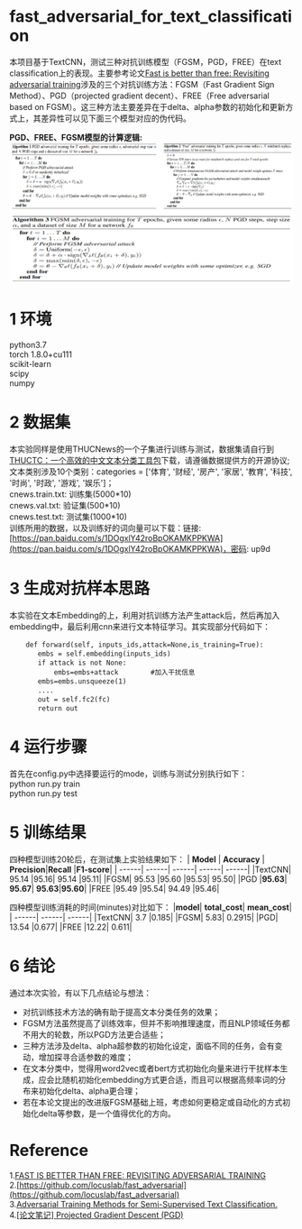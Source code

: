 # fast_adversarial_for_text_classification
本项目基于TextCNN，测试三种对抗训练模型（FGSM，PGD，FREE）在text classification上的表现。主要参考论文[Fast is better than free: Revisiting adversarial training](https://arxiv.org/pdf/2001.03994.pdf)涉及的三个对抗训练方法：FGSM（Fast Gradient Sign Method）、PGD（projected gradient decent）、FREE（Free adversarial based on FGSM）。这三种方法主要差异在于delta、alpha参数的初始化和更新方式上，其差异性可以见下面三个模型对应的伪代码。<br>

**PGD、FREE、FGSM模型的计算逻辑:**<br>
![image](https://github.com/cjymz886/fast_adversarial_for_text_classification/blob/main/imgs/model.png)<br>

1 环境
=
python3.7<br>
torch 1.8.0+cu111<br>
scikit-learn<br>
scipy<br>
numpy<br>

2 数据集
=
本实验同样是使用THUCNews的一个子集进行训练与测试，数据集请自行到[THUCTC：一个高效的中文文本分类工具包](http://thuctc.thunlp.org/)下载，请遵循数据提供方的开源协议;<br>
文本类别涉及10个类别：categories = \['体育', '财经', '房产', '家居', '教育', '科技', '时尚', '时政', '游戏', '娱乐']；<br>
cnews.train.txt: 训练集(5000\*10)<br>
cnews.val.txt:   验证集(500\*10)<br>
cnews.test.txt:  测试集(1000\*10)<br>
训练所用的数据，以及训练好的词向量可以下载：链接: [https://pan.baidu.com/s/1DOgxlY42roBpOKAMKPPKWA](https://pan.baidu.com/s/1DOgxlY42roBpOKAMKPPKWA)，密码: up9d<br>
 
3 生成对抗样本思路
=
本实验在文本Embedding的上，利用对抗训练方法产生attack后，然后再加入embedding中，最后利用cnn来进行文本特征学习。其实现部分代码如下：
 ```
     def forward(self, inputs_ids,attack=None,is_training=True):
        embs = self.embedding(inputs_ids)
        if attack is not None:
            embs=embs+attack        #加入干扰信息
        embs=embs.unsqueeze(1)
        ....
        out = self.fc2(fc)
        return out
 ```

4 运行步骤
=
首先在config.py中选择要运行的mode，训练与测试分别执行如下：<br>
python run.py train <br>
python run.py test <br>

 
5 训练结果
=
四种模型训练20轮后，在测试集上实验结果如下：
| **Model** | **Accuracy** | **Precision**|**Recall** |**F1-score**|
| ------| ------| ------| ------| ------|
|TextCNN|	95.14	|95.16|	95.14	|95.11|
|FGSM|	95.53	|95.60	|95.53|	95.50|
|PGD	|**95.63**|	**95.67**|	**95.63**|**95.60**|
|FREE	|95.49	|95.54|	94.49	|95.46|

四种模型训练消耗的时间(minutes)对比如下：
|**model**| **total_cost**|	**mean_cost**|
| ------| ------| ------| 
|TextCNN|	3.7	|0.185|
|FGSM|	5.83|	0.2915|
|PGD|	13.54	|0.677|
|FREE	|12.22|	0.611|

6 结论
=
通过本次实验，有以下几点结论与想法：<br>
 + 对抗训练技术方法的确有助于提高文本分类任务的效果；<br>
 + FGSM方法虽然提高了训练效率，但并不影响推理速度，而且NLP领域任务都不用大的轮数，所以PGD方法更合适些；<br>
 + 三种方法涉及delta、alpha超参数的初始化设定，面临不同的任务，会有变动，增加探寻合适参数的难度；<br>
 + 在文本分类中，觉得用word2vec或者bert方式初始化向量来进行干扰样本生成，应会比随机初始化embedding方式更合适，而且可以根据高频率词的分布来初始化delta、alpha更合理；<br>
 + 若在本论文提出的改进版FGSM基础上班，考虑如何更稳定或自动化的方式初始化delta等参数，是一个值得优化的方向。<br>

 # Reference
1.[FAST IS BETTER THAN FREE: REVISITING ADVERSARIAL TRAINING](https://arxiv.org/pdf/2001.03994.pdf)<br>
2.[https://github.com/locuslab/fast_adversarial](https://github.com/locuslab/fast_adversarial)<br>
3.[Adversarial Training Methods for Semi-Supervised Text Classification.](https://arxiv.org/pdf/1605.07725.pdf)<br>
4.[[论文笔记] Projected Gradient Descent (PGD)](https://zhuanlan.zhihu.com/p/345228508)
 
